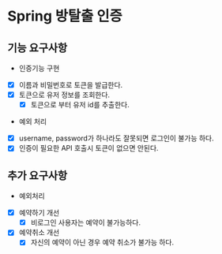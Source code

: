 # Spring 방탈출 인증

## 기능 요구사항
- 인증기능 구현
- [x] 이름과 비밀번호로 토큰을 발급한다.
- [x] 토큰으로 유저 정보를 조회한다.
  - [x] 토큰으로 부터 유저 id를 추출한다.
- 예외 처리
- [x] username, password가 하나라도 잘못되면 로그인이 불가능 하다.
- [x] 인증이 필요한 API 호출시 토큰이 없으면 안된다.

## 추가 요구사항
- 예외처리
- [x] 예약하기 개선
  - [x] 비로그인 사용자는 예약이 불가능하다.
- [x] 예약취소 개선
  - [x] 자신의 예약이 아닌 경우 예약 취소가 불가능 하다.